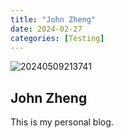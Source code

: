 ```yaml
---
title: "John Zheng"
date: 2024-02-27
categories: [Testing]
---
```


![20240509213741](https://cdn.jsdelivr.net/gh/zjg1128/picgo@main/blogs/images/John1.jpg)

## John Zheng

This is my personal blog.  
